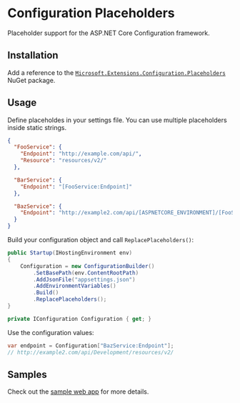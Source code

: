 # Configuration Placeholders
Placeholder support for the ASP.NET Core Configuration framework.

## Installation
Add a reference to the [`Microsoft.Extensions.Configuration.Placeholders`](https://www.nuget.org/packages/Microsoft.Extensions.Configuration.Placeholders) NuGet package.

## Usage
Define placeholdes in your settings file. You can use multiple placeholders inside static strings.

```json
{
  "FooService": {
    "Endpoint": "http://example.com/api/",
    "Resource": "resources/v2/"
  },

  "BarService": {
    "Endpoint": "[FooService:Endpoint]"
  },

  "BazService": {
    "Endpoint": "http://example2.com/api/[ASPNETCORE_ENVIRONMENT]/[FooService:Resource]"
  }
}
```

Build your configuration object and call `ReplacePlaceholders()`:

```cs
public Startup(IHostingEnvironment env)
{
    Configuration = new ConfigurationBuilder()
        .SetBasePath(env.ContentRootPath)
        .AddJsonFile("appsettings.json")
        .AddEnvironmentVariables()
        .Build()
        .ReplacePlaceholders();
}

private IConfiguration Configuration { get; }
```

Use the configuration values:
```cs
var endpoint = Configuration["BazService:Endpoint"];
// http://example2.com/api/Development/resources/v2/
```

## Samples
Check out the [sample web app](https://github.com/henkmollema/ConfigurationPlaceholders/tree/master/samples/SampleWebApp) for more details.